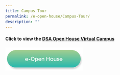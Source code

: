 ```yaml
---
title: Campus Tour
permalink: /e-open-house/Campus-Tour/
description: ""
---
```

#### Click to view the [DSA Open House Virtual Campus](https://tinyurl.com/PRSSDSA)
  
<a href="/e-open-house/e-open-house/"><img src="/images/Button/eopenhouse.png" style="width:48%"></a>